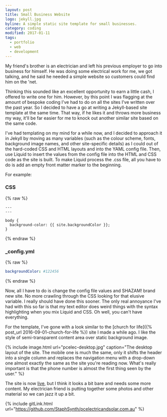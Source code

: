 ```yaml
---
layout: post
title: Small Business Website
logo: jekyll.jpg
byline: A simple static site template for small businesses.
category: coding
modified: 2017-01-11
tags:
  - portfolio
  - web
  - development
---
```


My friend's brother is an electrician and left his previous employer to go into business for himself. He was doing some electrical work for me, we got talking, and he said he needed a simple website so customers could find him on the 'net.

Thinking this sounded like an excellent opportunity to earn a little cash, I offered to write one for him. However, by this point I was flagging at the amount of bespoke coding I've had to do on all the sites I've written over the past year. So I decided to have a go at writing a Jekyll-based site template at the same time. That way, if he likes it and throws more business my way, it'll be far easier for me to knock out another similar site based on the same code.

I've had templating on my mind for a while now, and I decided to approach it in Jekyll by moving as many variables (such as the colour scheme, fonts, background image names, and other site-specific details) as I could out of the hard-coded CSS and HTML layouts and into the YAML config file. Then, use Liquid to insert the values from the config file into the HTML and CSS code as the site is built. To make Liquid process the .css file, all you have to do is add an empty front matter marker to the beginning.

For example:

### CSS

{% raw %}

```liquid
---
---

body {
  background-color: {{ site.backgroundColor }};
}
```

{% endraw %}

### _config.yml

{% raw %}
```yml
backgroundColor: #122456
```
{% endraw %}

Now, all I have to do is change the config file values and SHAZAM! brand new site. No more crawling through the CSS looking for that elusive variable. I really should have done this sooner. The only real annoyance I've had with this so far is that my text editor does weird things with the syntax highlighting when you mix Liquid and CSS. Oh well, you can't have everything.

For the template, I've gone with a look similar to the [church for life]({% post_url 2016-09-01-church-for-life %}) site I made a while ago. I like the style of semi-transparent content area over static background image.

{% include image.html url="pcelec-desktop.jpg" caption="The desktop layout of the site. The mobile one is much the same, only it shifts the header into a single column and replaces the navigation menu with a drop-down one almost exactly the same as the site you're reading now. What's really important is that the phone number is almost the first thing seen by the user." %}

The site is now [live](http://www.pcelectricalandsolar.com.au), but I think it looks a bit bare and needs some more content. My electrician friend is putting together some photos and other material so we can jazz it up a bit.

{% include gitLink.html url="https://github.com/StaphSynth/pcelectricandsolar.com.au" %}
